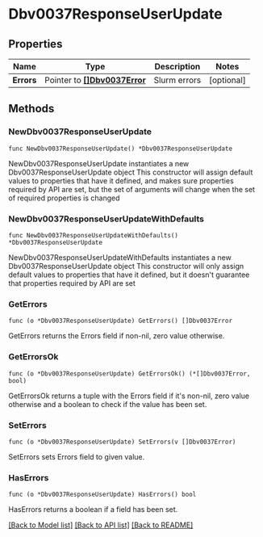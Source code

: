 # Dbv0037ResponseUserUpdate

## Properties

Name | Type | Description | Notes
------------ | ------------- | ------------- | -------------
**Errors** | Pointer to [**[]Dbv0037Error**](Dbv0037Error.md) | Slurm errors | [optional] 

## Methods

### NewDbv0037ResponseUserUpdate

`func NewDbv0037ResponseUserUpdate() *Dbv0037ResponseUserUpdate`

NewDbv0037ResponseUserUpdate instantiates a new Dbv0037ResponseUserUpdate object
This constructor will assign default values to properties that have it defined,
and makes sure properties required by API are set, but the set of arguments
will change when the set of required properties is changed

### NewDbv0037ResponseUserUpdateWithDefaults

`func NewDbv0037ResponseUserUpdateWithDefaults() *Dbv0037ResponseUserUpdate`

NewDbv0037ResponseUserUpdateWithDefaults instantiates a new Dbv0037ResponseUserUpdate object
This constructor will only assign default values to properties that have it defined,
but it doesn't guarantee that properties required by API are set

### GetErrors

`func (o *Dbv0037ResponseUserUpdate) GetErrors() []Dbv0037Error`

GetErrors returns the Errors field if non-nil, zero value otherwise.

### GetErrorsOk

`func (o *Dbv0037ResponseUserUpdate) GetErrorsOk() (*[]Dbv0037Error, bool)`

GetErrorsOk returns a tuple with the Errors field if it's non-nil, zero value otherwise
and a boolean to check if the value has been set.

### SetErrors

`func (o *Dbv0037ResponseUserUpdate) SetErrors(v []Dbv0037Error)`

SetErrors sets Errors field to given value.

### HasErrors

`func (o *Dbv0037ResponseUserUpdate) HasErrors() bool`

HasErrors returns a boolean if a field has been set.


[[Back to Model list]](../README.md#documentation-for-models) [[Back to API list]](../README.md#documentation-for-api-endpoints) [[Back to README]](../README.md)


